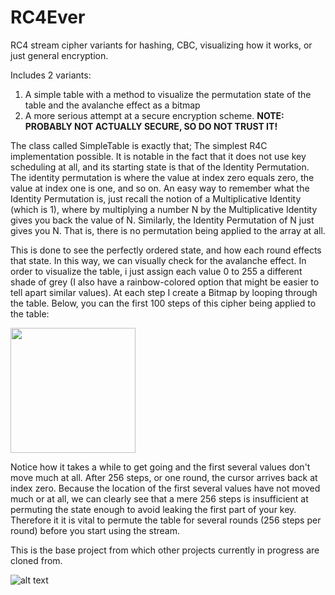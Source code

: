 # RC4Ever
RC4 stream cipher variants for hashing, CBC, visualizing how it works, or just general encryption.

Includes 2 variants: 
1) A simple table with a method to visualize the permutation state of the table and the avalanche effect as a bitmap
2) A more serious attempt at a secure encryption scheme. **NOTE: PROBABLY NOT ACTUALLY SECURE, SO DO NOT TRUST IT!**

The class called SimpleTable is exactly that; The simplest R4C implementation possible. It is notable in the fact that it does not use key scheduling at all, and its starting state is that of the Identity Permutation. The identity permutation is where the value at index zero equals zero, the value at index one is one, and so on. An easy way to remember what the Identity Permutation is, just recall the notion of a Multiplicative Identity (which is 1), where by multiplying a number N by the Multiplicative Identity gives you back the value of N. Similarly, the Identity Permutation of N just gives you N. That is, there is no permutation being applied to the array at all.

This is done to see the perfectly ordered state, and how each round effects that state. In this way, we can visually check for the avalanche effect. In order to visualize the table, i just assign each value 0 to 255 a different shade of grey (I also have a rainbow-colored option that might be easier to tell apart similar values). At each step I create a Bitmap by looping through the table. Below, you can the first 100 steps of this cipher being applied to the table:

<img border="0" height="200" src="https://github.com/AdamWhiteHat/RC4Ever/blob/master/rc4-first-200-steps_fast.gif" width="200" />

Notice how it takes a while to get going and the first several values don't move much at all. After 256 steps, or one round, the cursor arrives back at index zero. Because the location of the first several values have not moved much or at all, we can clearly see that a mere 256 steps is insufficient at permuting the state enough to avoid leaking the first part of your key. Therefore it it is vital to permute the table for several rounds (256 steps per round) before you start using the stream.

This is the base project from which other projects currently in progress are cloned from.

![alt text](https://github.com/AdamWhiteHat/RC4Ever/blob/master/RC4Ever2.JPG "RC4Ever Screenshot")
